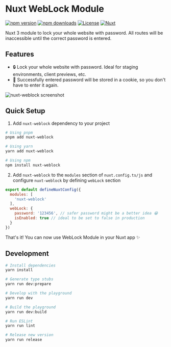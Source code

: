 # Nuxt WebLock Module

[![npm version][npm-version-src]][npm-version-href]
[![npm downloads][npm-downloads-src]][npm-downloads-href]
[![License][license-src]][license-href]
[![Nuxt][nuxt-src]][nuxt-href]

Nuxt 3 module to lock your whole website with password. All routes will be inaccessible until the correct password is entered.

## Features

- 🔒 Lock your whole website with password. Ideal for staging environments, client previews, etc.
- 🍪 Successfully entered password will be stored in a cookie, so you don't have to enter it again.

![nuxt-weblock screenshot](https://i.imgur.com/xXWNGrF.png)

## Quick Setup

1. Add `nuxt-weblock` dependency to your project

```bash
# Using pnpm
pnpm add nuxt-weblock

# Using yarn
yarn add nuxt-weblock

# Using npm
npm install nuxt-weblock
```

2. Add `nuxt-weblock` to the `modules` section of `nuxt.config.ts/js` and configure `nuxt-weblock` by defining `webLock` section

```js
export default defineNuxtConfig({
  modules: [
    'nuxt-weblock'
  ],
  webLock: {
    password: '123456', // safer password might be a better idea 😁
    isEnabled: true // ideal to be set to false in production
  }
})
```

That's it! You can now use WebLock Module in your Nuxt app ✨

## Development

```bash
# Install dependencies
yarn install

# Generate type stubs
yarn run dev:prepare

# Develop with the playground
yarn run dev

# Build the playground
yarn run dev:build

# Run ESLint
yarn run lint

# Release new version
yarn run release
```

<!-- Badges -->
[npm-version-src]: https://img.shields.io/npm/v/nuxt-weblock/latest.svg?style=flat&colorA=020420&colorB=00DC82
[npm-version-href]: https://npmjs.com/package/nuxt-weblock

[npm-downloads-src]: https://img.shields.io/npm/dm/nuxt-weblock.svg?style=flat&colorA=020420&colorB=00DC82
[npm-downloads-href]: https://npmjs.com/package/nuxt-weblock

[license-src]: https://img.shields.io/npm/l/nuxt-weblock.svg?style=flat&colorA=020420&colorB=00DC82
[license-href]: https://npmjs.com/package/nuxt-weblock

[nuxt-src]: https://img.shields.io/badge/Nuxt-020420?logo=nuxt.js
[nuxt-href]: https://nuxt.com
